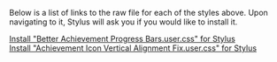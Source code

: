 Below is a list of links to the raw file for each of the styles above. Upon navigating to it, Stylus will ask you if you would like to install it.  

[Install "Better Achievement Progress Bars.user.css" for Stylus](https://raw.githubusercontent.com/Neop0litan/CSS-Tweaks/main/Stylus/steamcommunity.com/Better%20Achievement%20Progress%20Bars.user.css)  
[Install "Achievement Icon Vertical Alignment Fix.user.css" for Stylus](https://raw.githubusercontent.com/Neop0litan/CSS-Tweaks/main/Stylus/steamcommunity.com/Better%20Achievement%20Progress%20Bars.user.css)